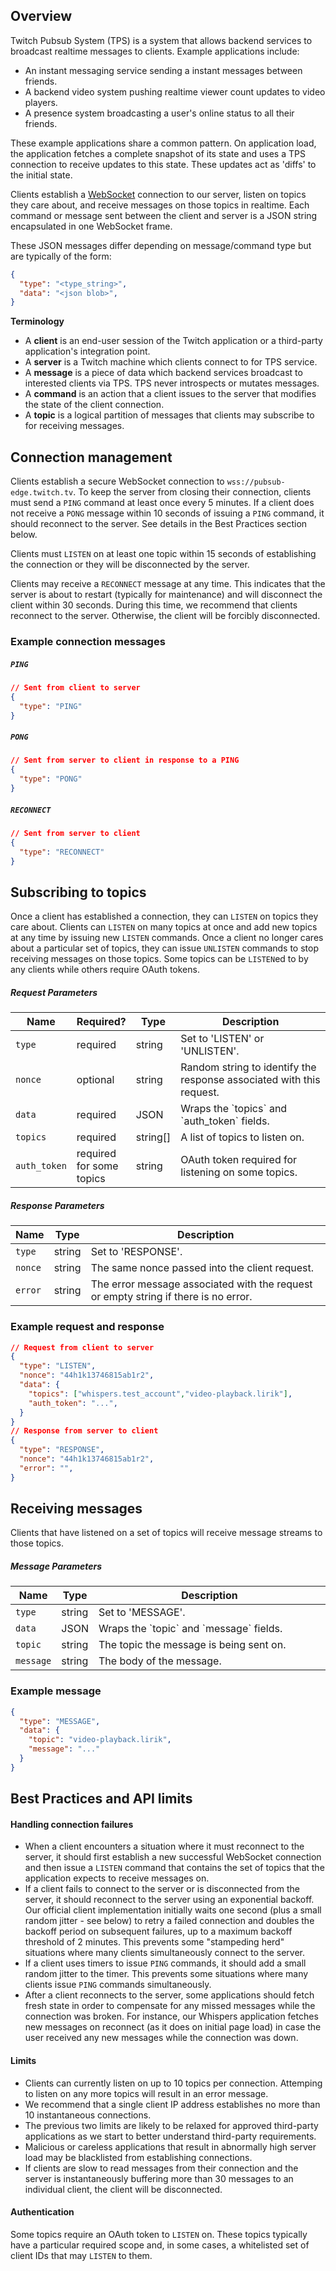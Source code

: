 ## Overview

Twitch Pubsub System (TPS) is a system that allows backend services to broadcast realtime messages to clients. Example applications include:

* An instant messaging service sending a instant messages between friends.
* A backend video system pushing realtime viewer count updates to video players.
* A presence system broadcasting a user's online status to all their friends.

These example applications share a common pattern. On application load, the application fetches a complete snapshot of its state and uses a TPS connection to receive updates to this state. These updates act as 'diffs' to the initial state.

Clients establish a [WebSocket](https://en.wikipedia.org/wiki/WebSocket) connection to our server, listen on topics they care about, and receive messages on those topics in realtime.  Each command or message sent between the client and server is a JSON string encapsulated in one WebSocket frame.

These JSON messages differ depending on message/command type but are typically of the form:
```json
{
  "type": "<type_string>",
  "data": "<json blob>",
}
```

**Terminology**

* A **client** is an end-user session of the Twitch application or a third-party application's integration point.
* A **server** is a Twitch machine which clients connect to for TPS service.
* A **message** is a piece of data which backend services broadcast to interested clients via TPS.  TPS never introspects or mutates messages.
* A **command** is an action that a client issues to the server that modifies the state of the client connection.
* A **topic** is a logical partition of messages that clients may subscribe to for receiving messages.

## Connection management

Clients establish a secure WebSocket connection to `wss://pubsub-edge.twitch.tv`.  To keep the server from closing their connection, clients must send a `PING` command at least once every 5 minutes.  If a client does not receive a `PONG` message within 10 seconds of issuing a `PING` command, it should reconnect to the server. See details in the Best Practices section below.

Clients must `LISTEN` on at least one topic within 15 seconds of establishing the connection or they will be disconnected by the server.

Clients may receive a `RECONNECT` message at any time.  This indicates that the server is about to restart (typically for maintenance) and will disconnect the client within 30 seconds.  During this time, we recommend that clients reconnect to the server. Otherwise, the client will be forcibly disconnected.

### Example connection messages

##### `PING`

```json
// Sent from client to server
{
  "type": "PING"
}
```

##### `PONG`

```json
// Sent from server to client in response to a PING
{
  "type": "PONG"
}
```

##### `RECONNECT`

```json
// Sent from server to client
{
  "type": "RECONNECT"
}
```

## Subscribing to topics

Once a client has established a connection, they can `LISTEN` on topics they care about.  Clients can `LISTEN` on many topics at once and add new topics at any time by issuing new `LISTEN` commands.  Once a client no longer cares about a particular set of topics, they can issue `UNLISTEN` commands to stop receiving messages on those topics.  Some topics can be `LISTEN`ed to by any clients while others require OAuth tokens.

##### Request Parameters

<table>
    <thead>
        <tr>
            <th>Name</th>
            <th>Required?</th>
            <th width="50px">Type</th>
            <th width="100%">Description</th>
        </tr>
    </thead>
    <tbody>
        <tr>
            <td><code>type</code></td>
            <td>required</td>
            <td>string</td>
            <td>Set to 'LISTEN' or 'UNLISTEN'.</td>
        </tr>
        <tr>
            <td><code>nonce</code></td>
            <td>optional</td>
            <td>string</td>
            <td>Random string to identify the response associated with this request.</td>
        </tr>
        <tr>
            <td><code>data</code></td>
            <td>required</td>
            <td>JSON</td>
            <td>Wraps the `topics` and `auth_token` fields.</td>
        </tr>
        <tr>
            <td><code>topics</code></td>
            <td>required</td>
            <td>string[]</td>
            <td>A list of topics to listen on.</td>
        </tr>
        <tr>
            <td><code>auth_token</code></td>
            <td>required for some topics</td>
            <td>string</td>
            <td>OAuth token required for listening on some topics.</td>
        </tr>
    </tbody>
</table>

##### Response Parameters

<table>
    <thead>
        <tr>
            <th>Name</th>
            <th width="50px">Type</th>
            <th width="100%">Description</th>
        </tr>
    </thead>
    <tbody>
        <tr>
            <td><code>type</code></td>
            <td>string</td>
            <td>Set to 'RESPONSE'.</td>
        </tr>
        <tr>
            <td><code>nonce</code></td>
            <td>string</td>
            <td>The same nonce passed into the client request.</td>
        </tr>
        <tr>
            <td><code>error</code></td>
            <td>string</td>
            <td>The error message associated with the request or empty string if there is no error.</td>
        </tr>
    </tbody>
</table>

### Example request and response
```json
// Request from client to server
{
  "type": "LISTEN",
  "nonce": "44h1k13746815ab1r2",
  "data": {
    "topics": ["whispers.test_account","video-playback.lirik"],
    "auth_token": "...",
  }
}
// Response from server to client
{
  "type": "RESPONSE",
  "nonce": "44h1k13746815ab1r2",
  "error": "",
}
```

## Receiving messages

Clients that have listened on a set of topics will receive message streams to those topics.

##### Message Parameters

<table>
    <thead>
        <tr>
            <th>Name</th>
            <th width="50px">Type</th>
            <th width="100%">Description</th>
        </tr>
    </thead>
    <tbody>
        <tr>
            <td><code>type</code></td>
            <td>string</td>
            <td>Set to 'MESSAGE'.</td>
        </tr>
        <tr>
            <td><code>data</code></td>
            <td>JSON</td>
            <td>Wraps the `topic` and `message` fields.</td>
        </tr>
        <tr>
            <td><code>topic</code></td>
            <td>string</td>
            <td>The topic the message is being sent on.</td>
        </tr>
        <tr>
            <td><code>message</code></td>
            <td>string</td>
            <td>The body of the message.</td>
        </tr>
    </tbody>
</table>

### Example message
```json
{
  "type": "MESSAGE",
  "data": {
    "topic": "video-playback.lirik",
    "message": "..."
  }
}
```

## Best Practices and API limits

#### Handling connection failures

*  When a client encounters a situation where it must reconnect to the server, it should first establish a new successful WebSocket connection and then issue a `LISTEN` command that contains the set of topics that the application expects to receive messages on.
*  If a client fails to connect to the server or is disconnected from the server, it should reconnect to the server using an exponential backoff.  Our official client implementation initially waits one second (plus a small random jitter - see below) to retry a failed connection and doubles the backoff period on subsequent failures, up to a maximum backoff threshold of 2 minutes.  This prevents some "stampeding herd" situations where many clients simultaneously connect to the server.
*  If a client uses timers to issue `PING` commands, it should add a small random jitter to the timer.  This prevents some situations where many clients issue `PING` commands simultaneously.
*  After a client reconnects to the server, some applications should fetch fresh state in order to compensate for any missed messages while the connection was broken.  For instance, our Whispers application fetches new messages on reconnect (as it does on initial page load) in case the user received any new messages while the connection was down.

#### Limits

*  Clients can currently listen on up to 10 topics per connection. Attemping to listen on any more topics will result in an error message.
*  We recommend that a single client IP address establishes no more than 10 instantaneous connections.
*  The previous two limits are likely to be relaxed for approved third-party applications as we start to better understand third-party requirements.
*  Malicious or careless applications that result in abnormally high server load may be blacklisted from establishing connections.
*  If clients are slow to read messages from their connection and the server is instantaneously buffering more than 30 messages to an individual client, the client will be disconnected.

#### Authentication

Some topics require an OAuth token to `LISTEN` on.  These topics typically have a particular required scope and, in some cases, a whitelisted set of client IDs that may `LISTEN` to them.